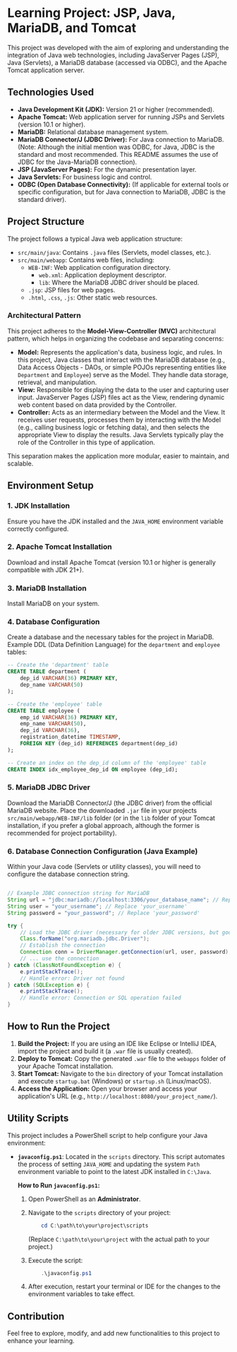 # Learning Project: JSP, Java, MariaDB, and Tomcat

This project was developed with the aim of exploring and understanding the integration of Java web technologies, including JavaServer Pages (JSP), Java (Servlets), a MariaDB database (accessed via ODBC), and the Apache Tomcat application server.

## Technologies Used

* **Java Development Kit (JDK):** Version 21 or higher (recommended).
* **Apache Tomcat:** Web application server for running JSPs and Servlets (version 10.1 or higher).
* **MariaDB:** Relational database management system.
* **MariaDB Connector/J (JDBC Driver):** For Java connection to MariaDB. (Note: Although the initial mention was ODBC, for Java, JDBC is the standard and most recommended. This README assumes the use of JDBC for the Java-MariaDB connection).
* **JSP (JavaServer Pages):** For the dynamic presentation layer.
* **Java Servlets:** For business logic and control.
* **ODBC (Open Database Connectivity):** (If applicable for external tools or specific configuration, but for Java connection to MariaDB, JDBC is the standard driver).

## Project Structure

The project follows a typical Java web application structure:

* `src/main/java`: Contains `.java` files (Servlets, model classes, etc.).
* `src/main/webapp`: Contains web files, including:
    * `WEB-INF`: Web application configuration directory.
        * `web.xml`: Application deployment descriptor.
        * `lib`: Where the MariaDB JDBC driver should be placed.
    * `.jsp`: JSP files for web pages.
    * `.html`, `.css`, `.js`: Other static web resources.

### Architectural Pattern

This project adheres to the **Model-View-Controller (MVC)** architectural pattern, which helps in organizing the codebase and separating concerns:

* **Model:** Represents the application's data, business logic, and rules. In this project, Java classes that interact with the MariaDB database (e.g., Data Access Objects - DAOs, or simple POJOs representing entities like `Department` and `Employee`) serve as the Model. They handle data storage, retrieval, and manipulation.
* **View:** Responsible for displaying the data to the user and capturing user input. JavaServer Pages (JSP) files act as the View, rendering dynamic web content based on data provided by the Controller.
* **Controller:** Acts as an intermediary between the Model and the View. It receives user requests, processes them by interacting with the Model (e.g., calling business logic or fetching data), and then selects the appropriate View to display the results. Java Servlets typically play the role of the Controller in this type of application.

This separation makes the application more modular, easier to maintain, and scalable.

## Environment Setup

### 1. JDK Installation

Ensure you have the JDK installed and the `JAVA_HOME` environment variable correctly configured.

### 2. Apache Tomcat Installation

Download and install Apache Tomcat (version 10.1 or higher is generally compatible with JDK 21+).

### 3. MariaDB Installation

Install MariaDB on your system.

### 4. Database Configuration

Create a database and the necessary tables for the project in MariaDB. Example DDL (Data Definition Language) for the `department` and `employee` tables:

```sql
-- Create the 'department' table
CREATE TABLE department (
    dep_id VARCHAR(36) PRIMARY KEY,
    dep_name VARCHAR(50)
);

-- Create the 'employee' table
CREATE TABLE employee (
    emp_id VARCHAR(36) PRIMARY KEY,
    emp_name VARCHAR(50),
    dep_id VARCHAR(36),
    registration_datetime TIMESTAMP,
    FOREIGN KEY (dep_id) REFERENCES department(dep_id)
);

-- Create an index on the dep_id column of the 'employee' table
CREATE INDEX idx_employee_dep_id ON employee (dep_id);
```

### 5. MariaDB JDBC Driver

Download the MariaDB Connector/J (the JDBC driver) from the official MariaDB website. Place the downloaded `.jar` file in your projects `src/main/webapp/WEB-INF/lib` folder (or in the `lib` folder of your Tomcat installation, if you prefer a global approach, although the former is recommended for project portability).

### 6. Database Connection Configuration (Java Example)

Within your Java code (Servlets or utility classes), you will need to configure the database connection string.

```java

// Example JDBC connection string for MariaDB
String url = "jdbc:mariadb://localhost:3306/your_database_name"; // Replace 'your_database_name'
String user = "your_username"; // Replace 'your_username'
String password = "your_password"; // Replace 'your_password'

try {
    // Load the JDBC driver (necessary for older JDBC versions, but good practice)
    Class.forName("org.mariadb.jdbc.Driver");
    // Establish the connection
    Connection conn = DriverManager.getConnection(url, user, password);
    // ... use the connection
} catch (ClassNotFoundException e) {
    e.printStackTrace();
    // Handle error: Driver not found
} catch (SQLException e) {
    e.printStackTrace();
    // Handle error: Connection or SQL operation failed
}
```

## How to Run the Project

1.  **Build the Project:** If you are using an IDE like Eclipse or IntelliJ IDEA, import the project and build it (a `.war` file is usually created).
2.  **Deploy to Tomcat:** Copy the generated `.war` file to the `webapps` folder of your Apache Tomcat installation.
3.  **Start Tomcat:** Navigate to the `bin` directory of your Tomcat installation and execute `startup.bat` (Windows) or `startup.sh` (Linux/macOS).
4.  **Access the Application:** Open your browser and access your application's URL (e.g., `http://localhost:8080/your_project_name/`).

## Utility Scripts

This project includes a PowerShell script to help configure your Java environment:

* **`javaconfig.ps1`**: Located in the `scripts` directory. This script automates the process of setting `JAVA_HOME` and updating the system `Path` environment variable to point to the latest JDK installed in `C:\Java`.

    **How to Run `javaconfig.ps1`:**

    1.  Open PowerShell as an **Administrator**.
    2.  Navigate to the `scripts` directory of your project:

        ```powershell
            cd C:\path\to\your\project\scripts
        ```

        (Replace `C:\path\to\your\project` with the actual path to your project.)
    3. Execute the script:
        ```powershell
            .\javaconfig.ps1
        ```
    4. After execution, restart your terminal or IDE for the changes to the environment variables to take effect.

## Contribution

Feel free to explore, modify, and add new functionalities to this project to enhance your learning.